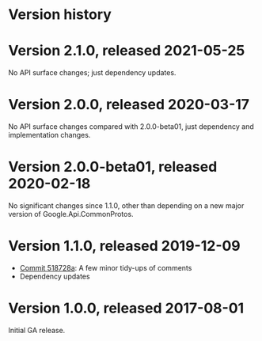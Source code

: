 # Version history

# Version 2.1.0, released 2021-05-25

No API surface changes; just dependency updates.

# Version 2.0.0, released 2020-03-17

No API surface changes compared with 2.0.0-beta01, just dependency
and implementation changes.

# Version 2.0.0-beta01, released 2020-02-18

No significant changes since 1.1.0, other than depending on a new major version of Google.Api.CommonProtos.

# Version 1.1.0, released 2019-12-09

- [Commit 518728a](https://github.com/googleapis/google-cloud-dotnet/commit/518728a): A few minor tidy-ups of comments
- Dependency updates

# Version 1.0.0, released 2017-08-01

Initial GA release.
